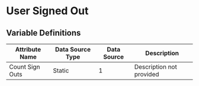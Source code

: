 # User Signed Out

### 

## Variable Definitions

| Attribute Name|Data Source Type|Data Source|Description|
| --- | --- | --- | --- |
|Count Sign Outs|Static|1|Description not provided|




